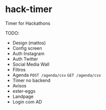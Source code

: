 # hack-timer
Timer for Hackathons

TODO:
 - Design (mattos)
 - Config screen
 - Auth Instagram
 - Auth Twitter
 - Social Media Wall
 - Filtros
 - Agenda `POST /agenda/csv` `GET /agenda/csv`
 - Timer no backend
 - Avisos
 - ester-eggs
 - Landpage
 - Login com AD